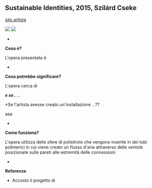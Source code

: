 ## Sustainable Identities, 2015, Szilárd Cseke
[sito artista](http://www.sustainableidentities.com/)

![](http://www.sustainableidentities.com/wp-content/uploads/2015/05/2cso1.jpg)
![](http://www.sustainableidentities.com/wp-content/uploads/2015/05/2a1.jpg)


-

**Cosa è?**

L'opera presentata è 

-

**Cosa potrebbe significare?**

L'opera cerca di 

***e se . . .***

*Se l'artista avesse creato un'installazione ...??

aaa

-

**Come funziona?**

L'opera utilizza delle sfere di polistirolo che vengono inserite in dei tubi polimerici in cui viene creato un flusso d'aria attraverso delle ventole posizionate sulle pareti alle estremità delle connessioni

-

**Referenze**
![]()

- Accosto il progetto di 
